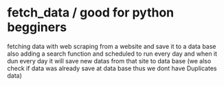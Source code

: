 # fetch_data / good for python begginers
fetching data with web scraping from a website and save it to a data base also adding a search function and scheduled to run every day
and when it dun every day it will save new datas from that site to data base (we also check if data was already save at data base thus we dont have Duplicates data)

